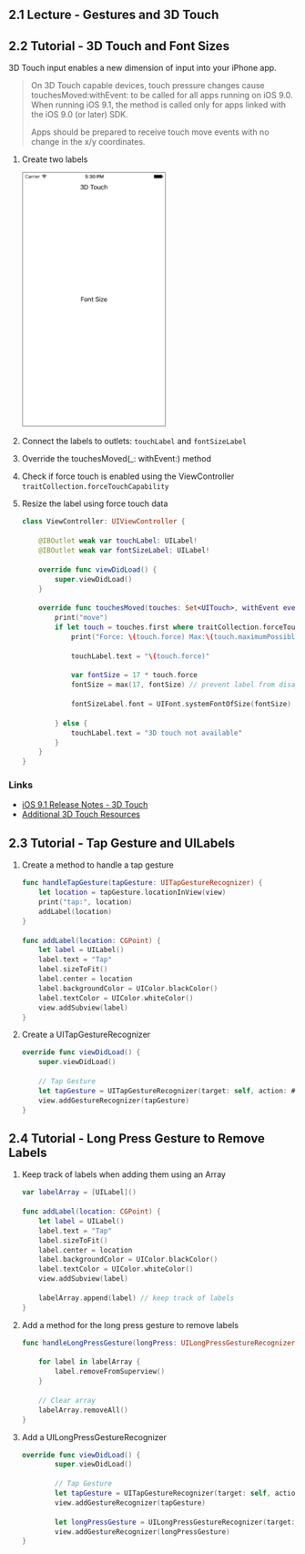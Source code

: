 ## 2.1 Lecture - Gestures and 3D Touch ##


## 2.2 Tutorial - 3D Touch and Font Sizes ##

3D Touch input enables a new dimension of input into your iPhone app.

>On 3D Touch capable devices, touch pressure changes cause touchesMoved:withEvent: to be called for all apps running on iOS 9.0. When running iOS 9.1, the method is called only for apps linked with the iOS 9.0 (or later) SDK.
>
>Apps should be prepared to receive touch move events with no change in the x/y coordinates.

1. Create two labels

	<img src="images/3DTouch.png" alt="" style="width: 250px; border:1px solid gray;"/>
	
2. Connect the labels to outlets: `touchLabel` and `fontSizeLabel`
3. Override the touchesMoved(_: withEvent:) method
4. Check if force touch is enabled using the ViewController `traitCollection.forceTouchCapability`
5. Resize the label using force touch data

	```swift
	class ViewController: UIViewController {
	
		@IBOutlet weak var touchLabel: UILabel!
		@IBOutlet weak var fontSizeLabel: UILabel!
		
		override func viewDidLoad() {
			super.viewDidLoad()
		}
		
		override func touchesMoved(touches: Set<UITouch>, withEvent event: UIEvent?) {
			print("move")
			if let touch = touches.first where traitCollection.forceTouchCapability == .Available {
				print("Force: \(touch.force) Max:\(touch.maximumPossibleForce)")
				
				touchLabel.text = "\(touch.force)"
				
				var fontSize = 17 * touch.force
				fontSize = max(17, fontSize) // prevent label from disappearing
				
				fontSizeLabel.font = UIFont.systemFontOfSize(fontSize)
				
			} else {
				touchLabel.text = "3D touch not available"
			}
		}
	}
	```

### Links ###

* [iOS 9.1 Release Notes - 3D Touch](https://developer.apple.com/library/ios/releasenotes/General/RN-iOSSDK-9.1/)
* [Additional 3D Touch Resources](https://developer.apple.com/ios/3d-touch/)

## 2.3 Tutorial - Tap Gesture and UILabels ##

1. Create a method to handle a tap gesture

	```swift
	func handleTapGesture(tapGesture: UITapGestureRecognizer) {
		let location = tapGesture.locationInView(view)
		print("tap:", location)
		addLabel(location)
	}
	
	func addLabel(location: CGPoint) {
		let label = UILabel()
		label.text = "Tap"
		label.sizeToFit()
		label.center = location
		label.backgroundColor = UIColor.blackColor()
		label.textColor = UIColor.whiteColor()
		view.addSubview(label)
	}
	```

2. Create a UITapGestureRecognizer

	```swift
	override func viewDidLoad() {
		super.viewDidLoad()
	
		// Tap Gesture
		let tapGesture = UITapGestureRecognizer(target: self, action: #selector(handleTapGesture))
		view.addGestureRecognizer(tapGesture)
	}
	```

## 2.4 Tutorial - Long Press Gesture to Remove Labels ##

1. Keep track of labels when adding them using an Array

	```swift
	var labelArray = [UILabel]()
	
	func addLabel(location: CGPoint) {
		let label = UILabel()
		label.text = "Tap"
		label.sizeToFit()
		label.center = location
		label.backgroundColor = UIColor.blackColor()
		label.textColor = UIColor.whiteColor()
		view.addSubview(label)
		
		labelArray.append(label) // keep track of labels
	}
	```

2. Add a method for the long press gesture to remove labels

	```swift
	func handleLongPressGesture(longPress: UILongPressGestureRecognizer) {
		
		for label in labelArray {
			label.removeFromSuperview()
		}
		
		// Clear array
		labelArray.removeAll()
	}
	```

3. Add a UILongPressGestureRecognizer

	```swift
	override func viewDidLoad() {
			super.viewDidLoad()
			
			// Tap Gesture
			let tapGesture = UITapGestureRecognizer(target: self, action: #selector(handleTapGesture))
			view.addGestureRecognizer(tapGesture)
			
			let longPressGesture = UILongPressGestureRecognizer(target: self, action: #selector(handleLongPressGesture(_:)))
			view.addGestureRecognizer(longPressGesture)
	}
	```